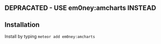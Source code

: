 ## DEPRACATED - USE em0ney:amcharts INSTEAD 
 
## Installation

Install by typing `meteor add em0ney:amcharts`

